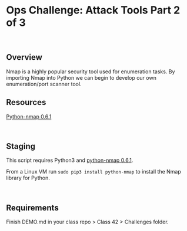 # Ops Challenge: Attack Tools Part 2 of 3


<br>

## Overview

Nmap is a highly popular security tool used for enumeration tasks. By importing Nmap into Python we can begin to develop our own enumeration/port scanner tool.

## Resources

[Python-nmap 0.6.1](https://pypi.org/project/python-nmap/)


<br>

## Staging

This script requires Python3 and [python-nmap 0.6.1](https://pypi.org/project/python-nmap/).

From a Linux VM run `sudo pip3 install python-nmap` to install the Nmap library for Python.


<br>

## Requirements

Finish DEMO.md in your class repo > Class 42 > Challenges folder.
